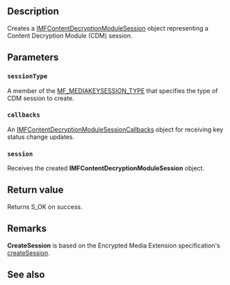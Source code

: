 ## Description

Creates a [IMFContentDecryptionModuleSession](https://learn.microsoft.com/windows/win32/api/mfcontentdecryptionmodule/nn-mfcontentdecryptionmodule-imfcontentdecryptionmodulesession) object representing a Content Decryption Module (CDM) session.

## Parameters

### `sessionType`

A member of the [MF_MEDIAKEYSESSION_TYPE](https://learn.microsoft.com/windows/win32/api/mfidl/ne-mfidl-mf_mediakeysession_type) that specifies the type of CDM session to create.

### `callbacks`

An [IMFContentDecryptionModuleSessionCallbacks](https://learn.microsoft.com/windows/win32/api/mfcontentdecryptionmodule/nn-mfcontentdecryptionmodule-imfcontentdecryptionmodulesessioncallbacks) object for receiving key status change updates.

### `session`

Receives the created **IMFContentDecryptionModuleSession** object.

## Return value

Returns S_OK on success.

## Remarks

**CreateSession** is based on the Encrypted Media Extension specification's [createSession](https://www.w3.org/TR/2017/REC-encrypted-media-20170918/#dom-mediakeys-createsession).

## See also